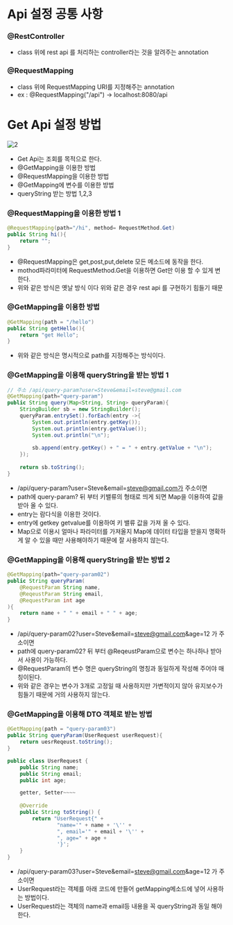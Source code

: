 # Api 설정 공통 사항
### @RestController
- class 위에 rest api 를 처리하는 controller라는 것을 알려주는 annotation

### @RequestMapping
- class 위에 RequestMapping URI를 지정해주는 annotation
- ex : @RequestMapping("/api") -> localhost:8080/api

# Get Api 설정 방법
![2](https://user-images.githubusercontent.com/49854618/161555636-943cb310-ff1d-492e-8f81-547e47b42bec.PNG)
- Get Api는 조회를 목적으로 한다.
- @GetMapping을 이용한 방법
- @RequestMapping을 이용한 방법
- @GetMapping에 변수를 이용한 방법 
- queryString 받는 방법 1,2,3
### @RequestMapping을 이용한 방법 1
```JAVA
@RequestMapping(path="/hi", method= RequestMethod.Get)
public String hi(){
    return "";
}
```
- @RequestMapping은 get,post,put,delete 모든 메소드에 동작을 한다.
- mothod파라미터에 RequestMethod.Get을 이용하면 Get만 이용 할 수 있게 변한다.
- 위와 같은 방식은 옛날 방식 이다 위와 같은 경우 rest api 를 구현하기 힘들기 때문
### @GetMapping을 이용한 방법
```java
@GetMapping(path = "/hello")
public String getHello(){
    return "get Hello";    
}
```
- 위와 같은 방식은 명시적으로 path를 지정해주는 방식이다.

### @GetMapping을 이용해 queryString을 받는 방법 1
```java
// 주소 /api/query-param?user=Steve&email=steve@gmail.com
@GetMapping(path="query-param")
public String query(Map<String, String> queryParam){
    StringBuilder sb = new StringBuilder();
    queryParam.entrySet().forEach(entry ->{
        System.out.println(entry.getKey());
        System.out.println(entry.getValue());
        System.out.println("\n");
        
        sb.append(entry.getKey() + " = " + entry.getValue + "\n");
    });
    
    return sb.toString();
}
```
- /api/query-param?user=Steve&email=steve@gmail.com가 주소이면
- path에 query-param? 뒤 부터 키밸류의 형태로 띄게 되면 Map을 이용하여 값을 받아 올 수 있다.
- entry는 람다식을 이용한 것이다.
- entry에 getkey getvalue를 이용하여 키 밸류 값을 가져 올 수 있다.
- Map으로 이용시 얼마나 파라미터를 가져올지 Map에 데이터 타입을 받을지 명확하게 알 수 있을 때만 사용해야하기 때문에 잘 사용하지 않는다.
### @GetMapping을 이용해 queryString을 받는 방법 2 
```java
@GetMapping(path="query-param02")
public String queryParam(
    @RequestParam String name,
    @ReqeustParam String email,
    @RequestParam int age    
){
    return name + " " + email + " " + age;    
}
```
- /api/query-param02?user=Steve&email=steve@gmail.com&age=12 가 주소이면
- path에 query-param02? 뒤 부터 @ReqeustParam으로 변수는 하나하나 받아서 사용이 가능하다.
- @RequestParam의 변수 명은 queryString의 명칭과 동일하게 작성해 주어야 매칭이된다.
- 위와 같은 경우는 변수가 3개로 고정일 때 사용하지만 가변적이지 않아 유지보수가 힘들기 때문에 거의 사용하지 않는다.
### @GetMapping을 이용해 DTO 객체로 받는 방법
```java
@GetMapping(path = "query-param03")
public String queryParam(UserRequest userRequest){
    return uesrReqeust.toString();    
}
```
```java
public class UserRequest {
    public String name;
    public String email;
    public int age;

    getter, Setter~~~~
    
    @Override
    public String toString() {
        return "UserRequest{" +
                "name='" + name + '\'' +
                ", email='" + email + '\'' +
                ", age=" + age +
                '}';
    }
}
```
- /api/query-param03?user=Steve&email=steve@gmail.com&age=12 가 주소이면
- UserRequest라는 객체를 아래 코드에 만들어 getMapping메소드에 넣어 사용하는 방법이다.
- UserRequest라는 객체의 name과 email등 내용을 꼭 queryString과 동일 해야한다.
